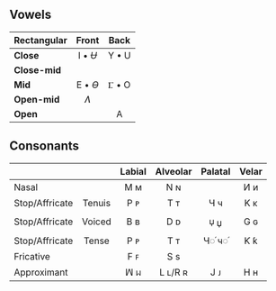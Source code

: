 ## Vowels

| Rectangular   | Front   | Back  |
| :---          | :---:   | :---: |
| **Close**     | I • *Ʉ* | Y • U |
| **Close-mid** |         |       |
| **Mid**       | E • *Ɵ* | Ⳟ • O |
| **Open-mid**  |  *Ʌ*    |       |
| **Open**      |         |   A   |

## Consonants

|               |        | Labial | Alveolar | Palatal | Velar |
| :---          | :---:  | :---:  | :---:    | :---:   | :---: |
| Nasal         |        |  Ϻ ᴍ   |   N ɴ    |         |  И ᴎ  |
| Stop/Affricate| Tenuis |  P ᴘ   |   T ᴛ    |   Ч ч   |  Κ κ  |
| Stop/Affricate| Voiced |  B ʙ   |   D ᴅ    |   🝘 џ   |  G ɢ  |
| Stop/Affricate| Tense  |  P ᴘ   |   T ᴛ    |   Ч◌֜ ч◌֜ |  Ƙ ƙ  |
| Fricative     |        |  F ꜰ   |   S s    |         |       |
| Approximant   |        |  ꟽ ᥕ  | L ʟ/R ʀ  |   J ᴊ   |  H н  |
